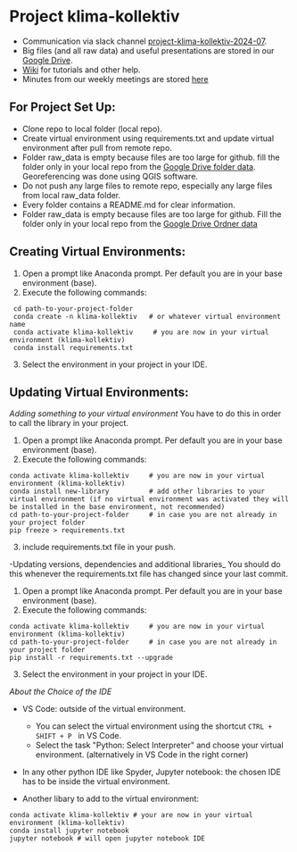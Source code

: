 # Project klima-kollektiv

* Communication via slack channel [project-klima-kollektiv-2024-07](https://correlaid.slack.com/archives/C07DAG9RR52).
* Big files (and all raw data) and useful presentations are stored in our [Google Drive](https://drive.google.com/drive/u/0/folders/1NIZPTE6bbTeMzjccTsxFNPS_JI491H-i).
* [Wiki](https://github.com/CorrelAid/klima-kollektiv/wiki) for tutorials and other help.
* Minutes from our weekly meetings are stored [here](https://drive.google.com/drive/u/0/folders/1GW-cFpNl4-H6kCT7CsSK6VPhYxSsGWI1)


## For Project Set Up:
* Clone repo to local folder (local repo).
* Create virtual environment using requirements.txt and update virtual environment after pull from remote repo.
* Folder raw_data is empty because files are too large for github. fill the folder only in your local repo from the [Google Drive folder data](https://drive.google.com/drive/u/0/folders/1IkIbwRA1dFFJGyGPFCmTpKO5LOPnoxR_). Georeferencing was done using QGIS software. 
* Do not push any large files to remote repo, especially any large files from local raw_data folder.
* Every folder contains a README.md for clear information.
* Folder raw_data is empty because files are too large for github. Fill the folder only in your local repo from the [Google Drive Ordner data](https://drive.google.com/drive/u/0/folders/1IkIbwRA1dFFJGyGPFCmTpKO5LOPnoxR_)

  
## Creating Virtual Environments:
1. Open a prompt like Anaconda prompt. Per default you are in your base environment (base).
2. Execute the following commands:
```
 cd path-to-your-project-folder
 conda create -n klima-kollektiv   # or whatever virtual environment name
 conda activate klima-kollektiv     # you are now in your virtual environment (klima-kollektiv)
 conda install requirements.txt
```
3. Select the environment in your project in your IDE.

## Updating Virtual Environments:
_Adding something to your virtual environment_
You have to do this in order to call the library in your project.
1. Open a prompt like Anaconda prompt. Per default you are in your base environment (base).
2. Execute the following commands:
 ```
 conda activate klima-kollektiv     # you are now in your virtual environment (klima-kollektiv)
 conda install new-library          # add other libraries to your virtual environment (if no virtual environment was activated they will be installed in the base environment, not recommended)
 cd path-to-your-project-folder     # in case you are not already in your project folder
 pip freeze > requirements.txt
```
3. include requirements.txt file in your push.

-Updating versions, dependencies and additional libraries_
You should do this whenever the requirements.txt file has changed since your last commit.
1. Open a prompt like Anaconda prompt. Per default you are in your base environment (base).
2. Execute the following commands:
 ```
 conda activate klima-kollektiv     # you are now in your virtual environment (klima-kollektiv)
 cd path-to-your-project-folder     # in case you are not already in your project folder
 pip install -r requirements.txt --upgrade
```
3. Select the environment in your project in your IDE.
 

_About the Choice of the IDE_ 

* VS Code: outside of the virtual environment.
  * You can select the virtual environment using the shortcut ```CTRL + SHIFT + P ``` in VS Code.
  * Select the task "Python: Select Interpreter" and choose your virtual environment. (alternatively in VS Code in the right corner)

* In any other python IDE like Spyder, Jupyter notebook: the chosen IDE has to be inside the virtual environment.
* Another libary to add to the virtual environment: 
```
conda activate klima-kollektiv # your are now in your virtual environment (klima-kollektiv)
conda install jupyter notebook
jupyter notebook # will open jupyter notebook IDE
```

  
